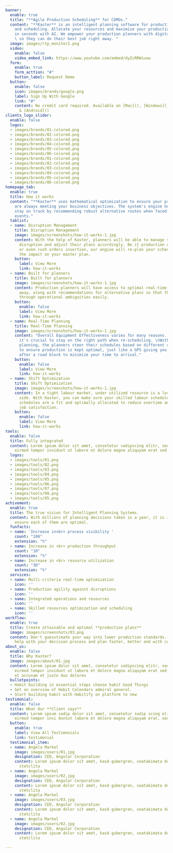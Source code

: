 ```yaml
---
banner:
  enable: true
  title: "**Agile Production Scheduling** for CDMOs."
  content: "**Kaster** is an intelligent planning software for production planning
    and scheduling. Allocate your resources and maximize your production throughput
    in seconds with AI. We empower your production planners with digital tools to
    \ so they can do their best job right away. "
  image: images/rtp_monitor2.png
  video:
    enable: false
    video_embed_link: https://www.youtube.com/embed/dyZcRRWiuuw
  form:
    enable: true
    form_acttion: "#"
    button_label: Request Demo
  button:
    enable: false
    icon: images/brands/google.png
    label: Sign Up With Google
    link: "#"
    content: No credit card required. Available on [Mac](), [Windows](), [iOS](),
      & [Android]()
clients_logo_slider:
  enable: false
  logos:
  - images/brands/01-colored.png
  - images/brands/02-colored.png
  - images/brands/03-colored.png
  - images/brands/04-colored.png
  - images/brands/05-colored.png
  - images/brands/06-colored.png
  - images/brands/01-colored.png
  - images/brands/02-colored.png
  - images/brands/03-colored.png
  - images/brands/04-colored.png
  - images/brands/05-colored.png
  - images/brands/06-colored.png
homepage_tab:
  enable: true
  title: How it works
  content: "**Kaster** uses mathematical optimization to ensure your production plans
    are always meeting your business objectives. The system's engine helps your team
    stay on track by recommending robust alternative routes when faced with unexpected
    events."
  tablist:
  - name: Disruption Management
    title: Disruption Management
    image: images/screenshots/how-it-works-1.jpg
    content: With the help of Kaster, planners will be able to manage seamlessly operational
      disruption and adjust their plans accordingly. Be it production delays, absenteeism
      or even rush orders insertion, our engine will re-plan your schedule and reduce
      the impact on your master plan.
    button:
      label: View More
      link: how-it-works
  - name: Built for planners
    title: Built for planners
    image: images/screenshots/how-it-works-1.jpg
    content: Production planners will have access to optimal real-time plans right
      away, along with recommendations for alternative plans so that they can navigate
      through operational ambiguities easily.
    button:
      enable: false
      label: View More
      link: how-it-works
  - name: Real-Time Planning
    title: Real-Time Planning
    image: images/screenshots/how-it-works-1.jpg
    content: "Overall Equipment Effectiveness varies for many reasons. This is why
      it's crucial to stay on the right path when re-scheduling. \nWith real-time
      planning, the planners steer their schedules based on different custom objectives
      to ensure production is kept optimal, just like a GPS giving you alternate directions
      after a road block to minimize your time to arrival."
    button:
      enable: false
      label: View More
      link: how-it-works
  - name: Shift Optimization
    title: Shift Optimization
    image: images/screenshots/how-it-works-1.jpg
    content: In a tight labour market, under utilized resource is a loss on every
      side. With Kaster, you can make sure your skilled labour schedules and production
      schedules are a fit and optimally allocated to reduce overtime and increase
      job satisfaction.
    button:
      enable: false
      label: View More
      link: how-it-works
tools:
  enable: false
  title: Fully integrated
  content: Lorem ipsum dolor sit amet, consetetur sadipscing elitr, sed diam nonumy
    eirmod tempor invidunt ut labore et dolore magna aliquyam erat sed.
  logos:
  - images/tools/01.png
  - images/tools/02.png
  - images/tools/03.png
  - images/tools/04.png
  - images/tools/05.png
  - images/tools/06.png
  - images/tools/07.png
  - images/tools/08.png
  - images/tools/05.png
achivement:
  enable: true
  title: The true vision for Intelligent Planning Systems.
  content: With millions of planning decisions taken in a year, it is important to
    ensure each of them are optimal.
  funfacts:
  - name: 'Increase in<br> process visibility '
    count: "100"
    extension: "%"
  - name: Increase in <br> production throughput
    count: "10"
    extension: "%"
  - name: Increase in <br> resource utilization
    count: "30"
    extension: "%"
  services:
  - name: Multi-criteria real-time optimization
    icon: ''
  - name: Production agility against disruptions
    icon: ''
  - name: Integrated operations and resources
    icon: ''
  - name: Skilled resources optimization and scheduling
    icon: ''
workflow:
  enable: true
  title: Create attainable and optimal **production plans**
  image: images/screenshots/03.png
  content: Don't guesstimate your way into lower production standards. Let Kaster
    help with your decision process and plan faster, better and with confidence.
about_us:
  enable: false
  title: Why Kaster?
  image: images/about/01.jpg
  content: Lorem ipsum dolor sit amet, consetetur sadipscing elitr, sed diam nonumy
    eirmod tempor invidunt ut labore et dolore magna aliquyam erat sed. At vero eos
    et accusam et justo duo dolores
  bulletpoints:
  - Habit building in essential steps choose habit Good Things
  - Get an overview of Habit Calendars admiral general.
  - Start building habit with Habitify on platform to new
testimonial:
  enable: false
  title: What Our **Client says**
  content: Lorem ipsum sadip dolor sit amet, consetetur sadip scing elitr, diam nonumy
    eirmod tempor invi duntut labore et dolore magna aliquyam erat, sed diam
  button:
    enable: true
    label: View All Testimonials
    link: testimonial
  testimonial_item:
  - name: Angela Markel
    image: images/users/01.jpg
    designation: CEO, Angular Corporation
    content: Lorem ipsum dolor sit amet, kasd gubergren, seatakimata dolores et rebum
      stetclita
  - name: Angela Markel
    image: images/users/02.jpg
    designation: CEO, Angular Corporation
    content: Lorem ipsum dolor sit amet, kasd gubergren, seatakimata dolores et rebum
      stetclita
  - name: Angela Markel
    image: images/users/03.jpg
    designation: CEO, Angular Corporation
    content: Lorem ipsum dolor sit amet, kasd gubergren, seatakimata dolores et rebum
      stetclita
  - name: Angela Markel
    image: images/users/02.jpg
    designation: CEO, Angular Corporation
    content: Lorem ipsum dolor sit amet, kasd gubergren, seatakimata dolores et rebum
      stetclita

---
```

